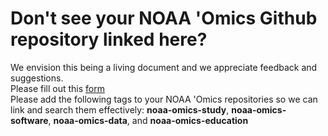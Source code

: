 Don't see your NOAA 'Omics Github repository linked here? 
===================================

We envision this being a living document and we appreciate feedback and suggestions. <br>
Please fill out this [form](https://forms.gle/e5FTJM3b5nGDWaNB7/) <br>
Please add the following tags to your NOAA 'Omics repositories so we can link and search them effectively: **noaa-omics-study**, **noaa-omics-software**, **noaa-omics-data**, and **noaa-omics-education** <br>